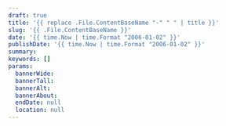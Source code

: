 ```yaml
---
draft: true
title: '{{ replace .File.ContentBaseName "-" " " | title }}'
slug: '{{ .File.ContentBaseName }}'
date: '{{ time.Now | time.Format "2006-01-02" }}'
publishDate: '{{ time.Now | time.Format "2006-01-02" }}'
summary: 
keywords: []
params:
  bannerWide:
  bannerTall:
  bannerAlt:
  bannerAbout:
  endDate: null
  location: null
---
```

